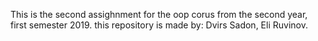 This is the second assighnment for the oop corus from the second year, first semester 2019.
this repository is made by: Dvirs Sadon, Eli Ruvinov.
